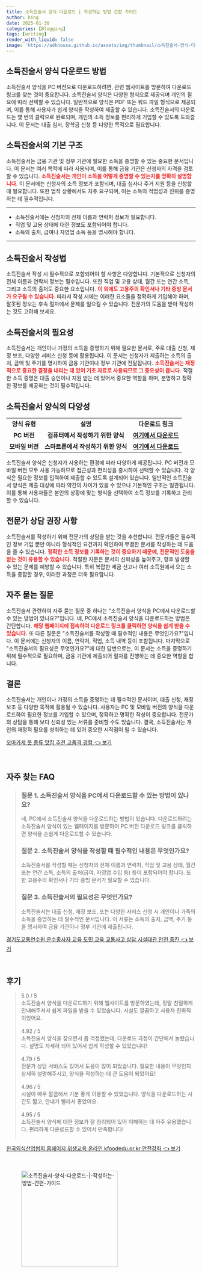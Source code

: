 ```yaml
---
title: 소득진술서 양식 다운로드 | 작성하는 방법 간편 가이드
author: bing
date: 2025-01-30
categories: [Blogging]
tags: [writing]
render_with_liquid: false
image: 'https://adkhouse.github.io/assets/img/thumbnail/소득진술서-양식-다운로드-|-작성하는-방법-간편-가이드.webp'
---
```



<h2 id='소득진술서양식다운로드'>소득진술서 양식 다운로드 방법</h2>

<p>소득진술서 양식을 PC 버전으로 다운로드하려면, 관련 웹사이트를 방문하여 다운로드 링크를 찾는 것이 중요합니다. 소득진술서 양식은 다양한 형식으로 제공되며 개인의 필요에 따라 선택할 수 있습니다. 일반적으로 양식은 PDF 또는 워드 파일 형식으로 제공되며, 이를 통해 사용자가 쉽게 양식을 작성하여 제출할 수 있습니다. 소득진술서의 다운로드는 몇 번의 클릭으로 완료되며, 개인의 소득 정보를 편리하게 기입할 수 있도록 도와줍니다. 이 문서는 대출 심사, 장학금 신청 등 다양한 목적으로 필요합니다.</p>

<h2 id='소득진술서구조'>소득진술서의 기본 구조</h2>

<p>소득진술서는 금융 기관 및 정부 기관에 필요한 소득을 증명할 수 있는 중요한 문서입니다. 이 문서는 여러 목적에 따라 사용되며, 이를 통해 금융 기관은 신청자의 자격을 검토할 수 있습니다. <b><span style="color: #ee2323;">소득진술서는 개인이 소득을 어떻게 증명할 수 있는지를 명확히 설명합니다.</span></b> 이 문서에는 신청자의 소득 정보가 포함되며, 대출 심사나 주거 지원 등을 신청할 때 필요합니다. 또한 법적 상황에서도 자주 요구되며, 이는 소득의 적법성과 진위를 증명하는 데 필수적입니다.</p>

<hr />

<ul>
    <li>소득진술서에는 신청자의 전체 이름과 연락처 정보가 필요합니다.</li>
    <li>직업 및 고용 상태에 대한 정보도 포함되어야 합니다.</li>
    <li>소득의 출처, 급여나 자영업 소득 등을 명시해야 합니다.</li>
</ul>

<hr />

<h2 id='소득진술서작성법'>소득진술서 작성법</h2>

<p>소득진술서 작성 시 필수적으로 포함되어야 할 사항은 다양합니다. 기본적으로 신청자의 전체 이름과 연락처 정보는 필수입니다. 또한 직업 및 고용 상태, 월간 또는 연간 소득, 그리고 소득의 출처도 중요한 요소입니다. <b><span style="color: #ee2323;">이 외에도 고용주의 확인서나 기타 증빙 문서가 요구될 수 있습니다.</span></b> 따라서 작성 시에는 이러한 요소들을 정확하게 기입해야 하며, 잘못된 정보는 후속 절차에서 문제를 일으킬 수 있습니다. 전문가의 도움을 받아 작성하는 것도 고려해 보세요.</p>

<h2 id='소득진술서필요성'>소득진술서의 필요성</h2>

<p>소득진술서는 개인이나 가정의 소득을 증명하기 위해 필요한 문서로, 주로 대출 신청, 재정 보조, 다양한 서비스 신청 등에 활용됩니다. 이 문서는 신청자가 제출하는 소득의 출처, 금액 및 주기를 명시하여 금융 기관이나 정부 기관에 전달됩니다. <b><span style="color: #ee2323;">소득진술서는 재정적으로 중요한 결정을 내리는 데 있어 기초 자료로 사용되므로 그 중요성이 큽니다.</span></b> 적절한 소득 증명은 대출 승인이나 지원 받는 데 있어서 중요한 역할을 하며, 분명하고 정확한 정보를 제공하는 것이 필수적입니다.</p>

<h2 id='소득진술서양식다양성'>소득진술서 양식의 다양성</h2>

<table>
    <tr>
        <td style="text-align: center; height: 17px;"><b>양식 유형</b></td>
        <td style="text-align: center; height: 17px;"><b>설명</b></td>
        <td style="text-align: center; height: 17px;"><b>다운로드 링크</b></td>
    </tr>
    <tr>
        <td style="text-align: center; height: 17px;"><b>PC 버전</b></td>
        <td style="text-align: center; height: 17px;"><b>컴퓨터에서 작성하기 위한 양식</b></td>
        <td style="text-align: center; height: 17px;"><b><a href="#">여기에서 다운로드</a></b></td>
    </tr>
    <tr>
        <td style="text-align: center; height: 17px;"><b>모바일 버전</b></td>
        <td style="text-align: center; height: 17px;"><b>스마트폰에서 작성하기 위한 양식</b></td>
        <td style="text-align: center; height: 17px;"><b><a href="#">여기에서 다운로드</a></b></td>
    </tr>
</table>

<p>소득진술서 양식은 신청자가 사용하는 환경에 따라 다양하게 제공됩니다. PC 버전과 모바일 버전 모두 사용 가능하므로 접근성과 편리성을 중시하여 선택할 수 있습니다. 각 양식은 필요한 정보를 입력하여 제출할 수 있도록 설계되어 있습니다. 일반적인 소득진술서 양식은 제출 대상에 따라 약간의 차이가 있을 수 있으나 기본적인 구조는 일관됩니다. 이를 통해 사용자들은 본인의 상황에 맞는 형식을 선택하여 소득 정보를 기록하고 관리할 수 있습니다.</p>

<h2 id='전문가상담권장'>전문가 상담 권장 사항</h2>

<p>소득진술서를 작성하기 위해 전문가의 상담을 받는 것을 추천합니다. 전문가들은 필수적인 정보 기입 뿐만 아니라 형식적인 요건까지 확인하여 무결한 문서를 작성하는 데 도움을 줄 수 있습니다. <b><span style="color: #ee2323;">정확한 소득 정보를 기록하는 것이 중요하기 때문에, 전문적인 도움을 받는 것이 유용할 수 있습니다.</span></b> 적절한 자문은 문서의 신뢰성을 높여주고, 향후 발생할 수 있는 문제를 예방할 수 있습니다. 특히 복잡한 세금 신고나 여러 소득원에서 오는 소득을 종합할 경우, 이러한 과정은 더욱 필요합니다.</p>

<h2 id='자주묻는질문'>자주 묻는 질문</h2>

<p>소득진술서 관련하여 자주 묻는 질문 중 하나는 "소득진술서 양식을 PC에서 다운로드할 수 있는 방법이 있나요?"입니다. 네, PC에서 소득진술서 양식을 다운로드하는 방법은 간단합니다. <b><span style="color: #ee2323;">해당 웹페이지에 접속하여 다운로드 링크를 클릭하면 양식을 쉽게 받을 수 있습니다.</span></b> 또 다른 질문은 "소득진술서를 작성할 때 필수적인 내용은 무엇인가요?"입니다. 이 문서에는 신청자의 이름, 연락처, 직업, 소득 내역 등이 포함됩니다. 마지막으로 "소득진술서의 필요성은 무엇인가요?"에 대한 답변으로는, 이 문서는 소득을 증명하기 위해 필수적으로 필요하며, 금융 기관에 제출되어 절차를 진행하는 데 중요한 역할을 합니다.</p>

<h2 id='결론'>결론</h2>

<p>소득진술서는 개인이나 가정의 소득을 증명하는 데 필수적인 문서이며, 대출 신청, 재정 보조 등 다양한 목적에 활용될 수 있습니다. 사용자는 PC 및 모바일 버전의 양식을 다운로드하여 필요한 정보를 기입할 수 있으며, 정확하고 명확한 작성이 중요합니다. 전문가의 상담을 통해 보다 신뢰성 있는 서류를 준비할 수도 있습니다. 결국, 소득진술서는 개인의 재정적 필요를 성취하는 데 있어 중요한 시작점이 될 수 있습니다.</p>


<p><a class="click-button" title="오마카세 뜻 종류 맛집 추천 고품격 경험" href="https://adkhouse.github.io/posts/%EC%98%A4%EB%A7%88%EC%B9%B4%EC%84%B8-%EB%9C%BB-%EC%A2%85%EB%A5%98-%EB%A7%9B%EC%A7%91-%EC%B6%94%EC%B2%9C-%EA%B3%A0%ED%92%88%EA%B2%A9-%EA%B2%BD%ED%97%98/" rel="dofollow">오마카세 뜻 종류 맛집 추천 고품격 경험 👈 보기</a></p><br>
<h2 id='자주_찾는_FAQ'>자주 찾는 FAQ</h2>
<div itemscope="" itemtype="https://schema.org/FAQPage"> 
<blockquote> 
<div itemscope="" itemprop="mainEntity" itemtype="https://schema.org/Question"> 
<h3 itemprop="name">질문 1. 소득진술서 양식을 PC에서 다운로드할 수 있는 방법이 있나요?</h3> 
<div itemscope="" itemprop="acceptedAnswer" itemtype="https://schema.org/Answer"> 
<span itemprop="text"> 
<p>네, PC에서 소득진술서 양식을 다운로드하는 방법이 있습니다. 다운로드하려는 소득진술서 양식이 있는 웹페이지를 방문하여 PC 버전 다운로드 링크를 클릭하면 양식을 손쉽게 다운로드할 수 있습니다.</p> 
</span> 
</div> 
</div> 
<div itemscope="" itemprop="mainEntity" itemtype="https://schema.org/Question"> 
<h3 itemprop="name">질문 2. 소득진술서 양식을 작성할 때 필수적인 내용은 무엇인가요?</h3> 
<div itemscope="" itemprop="acceptedAnswer" itemtype="https://schema.org/Answer"> 
<span itemprop="text"> 
<p>소득진술서를 작성할 때는 신청자의 전체 이름과 연락처, 직업 및 고용 상태, 월간 또는 연간 소득, 소득의 출처(급여, 자영업 수입 등) 등이 포함되어야 합니다. 또한 고용주의 확인서나 기타 증빙 문서가 필요할 수 있습니다.</p> 
</span> 
</div> 
</div> 
<div itemscope="" itemprop="mainEntity" itemtype="https://schema.org/Question"> 
<h3 itemprop="name">질문 3. 소득진술서의 필요성은 무엇인가요?</h3> 
<div itemscope="" itemprop="acceptedAnswer" itemtype="https://schema.org/Answer"> 
<span itemprop="text"> 
<p>소득진술서는 대출 신청, 재정 보조, 또는 다양한 서비스 신청 시 개인이나 가족의 소득을 증명하는 데 필수적인 문서입니다. 이 서류는 소득의 출처, 금액, 주기 등을 명시하여 금융 기관이나 정부 기관에 제출됩니다.</p> 
</span> 
</div> 
</div> 
</blockquote> 
</div>
<p><a class="click-button" title="경기도교통연수원 운수종사자 교육 도민 교육 교통사고 상담 시설대관 안전 증진" href="https://adkhouse.github.io/posts/%EA%B2%BD%EA%B8%B0%EB%8F%84%EA%B5%90%ED%86%B5%EC%97%B0%EC%88%98%EC%9B%90-%EC%9A%B4%EC%88%98%EC%A2%85%EC%82%AC%EC%9E%90-%EA%B5%90%EC%9C%A1-%EB%8F%84%EB%AF%BC-%EA%B5%90%EC%9C%A1-%EA%B5%90%ED%86%B5%EC%82%AC%EA%B3%A0-%EC%83%81%EB%8B%B4-%EC%8B%9C%EC%84%A4%EB%8C%80%EA%B4%80-%EC%95%88%EC%A0%84-%EC%A6%9D%EC%A7%84/" rel="dofollow">경기도교통연수원 운수종사자 교육 도민 교육 교통사고 상담 시설대관 안전 증진 👈 보기</a></p><br>
<h2 id='후기'>후기</h2>
<div itemscope itemtype="https://schema.org/Product">
  <blockquote>
  <div itemprop="review" itemscope itemtype="https://schema.org/Review">
      <div itemprop="reviewRating" itemscope itemtype="https://schema.org/Rating"> <span itemprop="ratingValue">5.0</span> / <span itemprop="bestRating">5</span> </div>
      <span itemprop="reviewBody">소득진술서 양식을 다운로드하기 위해 웹사이트를 방문하였는데, 정말 친절하게 안내해주셔서 쉽게 파일을 받을 수 있었습니다. 시설도 깔끔하고 사용자 친화적이었어요.</span>
  </div>
  <br>
  <div itemprop="review" itemscope itemtype="https://schema.org/Review">
      <div itemprop="reviewRating" itemscope itemtype="https://schema.org/Rating"> <span itemprop="ratingValue">4.92</span> / <span itemprop="bestRating">5</span> </div>
      <span itemprop="reviewBody">소득진술서 양식을 찾으면서 좀 걱정했는데, 다운로드 과정이 간단해서 놀랐습니다. 설명도 자세히 되어 있어서 쉽게 작성할 수 있었습니다!</span>
  </div>
  <br>
  <div itemprop="review" itemscope itemtype="https://schema.org/Review">
      <div itemprop="reviewRating" itemscope itemtype="https://schema.org/Rating"> <span itemprop="ratingValue">4.79</span> / <span itemprop="bestRating">5</span> </div>
      <span itemprop="reviewBody">전문가 상담 서비스도 있어서 도움이 많이 되었습니다. 필요한 내용이 무엇인지 상세히 설명해주시고, 양식을 작성하는 데 큰 도움이 되었어요!</span>
  </div>
  <br>
  <div itemprop="review" itemscope itemtype="https://schema.org/Review">
      <div itemprop="reviewRating" itemscope itemtype="https://schema.org/Rating"> <span itemprop="ratingValue">4.96</span> / <span itemprop="bestRating">5</span> </div>
      <span itemprop="reviewBody">시설이 매우 깔끔해서 기분 좋게 이용할 수 있었습니다. 양식을 다운로드하는 시간도 짧고, 안내가 빨라서 좋았어요.</span>
  </div>
  <br>
  <div itemprop="review" itemscope itemtype="https://schema.org/Review">
      <div itemprop="reviewRating" itemscope itemtype="https://schema.org/Rating"> <span itemprop="ratingValue">4.95</span> / <span itemprop="bestRating">5</span> </div>
      <span itemprop="reviewBody">소득진술서 양식에 대한 정보가 잘 정리되어 있어 이해하는 데 아주 유용했습니다. 편리하게 다운로드할 수 있어서 만족합니다!</span>
  </div>
  <br>
  </blockquote>
</div>
<p><a class="click-button" title="한국외식산업협회 홈페이지 위생교육 온라인 kfoodedu.or.kr 안전강화" href="https://adkhouse.github.io/posts/%ED%95%9C%EA%B5%AD%EC%99%B8%EC%8B%9D%EC%82%B0%EC%97%85%ED%98%91%ED%9A%8C-%ED%99%88%ED%8E%98%EC%9D%B4%EC%A7%80-%EC%9C%84%EC%83%9D%EA%B5%90%EC%9C%A1-%EC%98%A8%EB%9D%BC%EC%9D%B8-kfoodedu.or.kr-%EC%95%88%EC%A0%84%EA%B0%95%ED%99%94/" rel="dofollow">한국외식산업협회 홈페이지 위생교육 온라인 kfoodedu.or.kr 안전강화 👈 보기</a></p><br>
<figure class="image"><img src="https://adkhouse.github.io/assets/img/thumbnail/소득진술서-양식-다운로드-|-작성하는-방법-간편-가이드.webp" alt="소득진술서-양식-다운로드-|-작성하는-방법-간편-가이드" width="256" height="256"></figure>